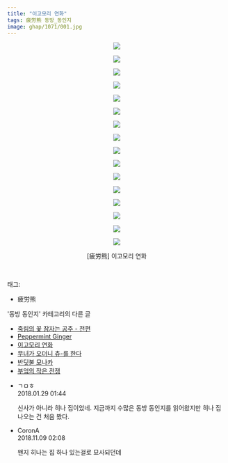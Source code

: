 ```yaml
---
title: "이고모리 연화"
tags: 疲労熊 동방_동인지
image: ghap/1071/001.jpg
---
```

<div class="article">
<p style="text-align: center; clear: none; float: none;"><img src="{{ site.nasurl }}/ghap/1071/001.jpg"/></p>
<p style="text-align: center; clear: none; float: none;"><img src="{{ site.nasurl }}/ghap/1071/002.jpg"/></p>
<p style="text-align: center; clear: none; float: none;"><img src="{{ site.nasurl }}/ghap/1071/003.jpg"/></p>
<p style="text-align: center; clear: none; float: none;"><img src="{{ site.nasurl }}/ghap/1071/004.jpg"/></p>
<p style="text-align: center; clear: none; float: none;"><img src="{{ site.nasurl }}/ghap/1071/005.jpg"/></p>
<p style="text-align: center; clear: none; float: none;"><img src="{{ site.nasurl }}/ghap/1071/006.jpg"/></p>
<p style="text-align: center; clear: none; float: none;"><img src="{{ site.nasurl }}/ghap/1071/007.jpg"/></p>
<p style="text-align: center; clear: none; float: none;"><img src="{{ site.nasurl }}/ghap/1071/008.jpg"/></p>
<p style="text-align: center; clear: none; float: none;"><img src="{{ site.nasurl }}/ghap/1071/009.jpg"/></p>
<p style="text-align: center; clear: none; float: none;"><img src="{{ site.nasurl }}/ghap/1071/010.jpg"/></p>
<p style="text-align: center; clear: none; float: none;"><img src="{{ site.nasurl }}/ghap/1071/011.jpg"/></p>
<p style="text-align: center; clear: none; float: none;"><img src="{{ site.nasurl }}/ghap/1071/012.jpg"/></p>
<p style="text-align: center; clear: none; float: none;"><img src="{{ site.nasurl }}/ghap/1071/013.jpg"/></p>
<p style="text-align: center; clear: none; float: none;"><img src="{{ site.nasurl }}/ghap/1071/014.jpg"/></p>
<p style="text-align: center; clear: none; float: none;"><img src="{{ site.nasurl }}/ghap/1071/015.jpg"/></p>
<p style="text-align: center; clear: none; float: none;"><img src="{{ site.nasurl }}/ghap/1071/016.jpg"/></p>
<p style="text-align: center; clear: none; float: none;"></p>
<p style="text-align: center; clear: none; float: none;">[疲労熊] 이고모리 연화</p>
<p><br/></p>
</div><div class="tagTrail">
<p>태그: </p>
<ul>
<li>疲労熊</li>
</ul>
</div><div class="another">
<p>'동방 동인지' 카테고리의 다른 글</p>
<ul>
<li><a href="/2016-07-24-ghap_1073">죽림의 꽃 잠자는 공주 - 전편</a></li>
<li><a href="/2016-07-24-ghap_1072">Peppermint Ginger</a></li>
<li><a href="/2016-07-24-ghap_1071">이고모리 연화</a></li>
<li><a href="/2016-07-24-ghap_1070">무녀가 오더니 츄-를 한다</a></li>
<li><a href="/2016-07-24-ghap_1069">반딧불 모나카</a></li>
<li><a href="/2016-07-24-ghap_1068">부엌의 작은 전쟁</a></li>
</ul>
</div><div class="cb_module cb_fluid">
<div class="cb_wrt cb_profile">
<div class="comment">
<ul>
<li class="cb_thumb_off" id="comment15185981">
<div class="cb_comment_area">
<div class="cb_info_area">
<div class="cb_section">
<span class="cb_nick_name">ㄱㅁㅎ</span>
</div>
<div class="cb_section">
<span class="cb_date">2018.01.29 01:44 </span>
</div>
</div>
<div class="cb_dsc_comment">
<p class="cb_dsc">
											신사가 아니라 히나 집이었네. 지금까지 수많은 동방 동인지를 읽어왔지만 히나 집 나오는 건 처음 봤다.
										</p>
</div>
</div></li>
<li class="cb_thumb_off" id="comment15370193">
<div class="cb_comment_area">
<div class="cb_info_area">
<div class="cb_section">
<span class="cb_nick_name">CoronA</span>
</div>
<div class="cb_section">
<span class="cb_date">2018.11.09 02:08 </span>
</div>
</div>
<div class="cb_dsc_comment">
<p class="cb_dsc">
											왠지 히나는 집 하나 있는걸로 묘사되던데
										</p>
</div>
</div></li>
</ul>
</div>
</div><!-- commentList close -->
</div>
<br/>
<p id="refer"></p>
<br/>
